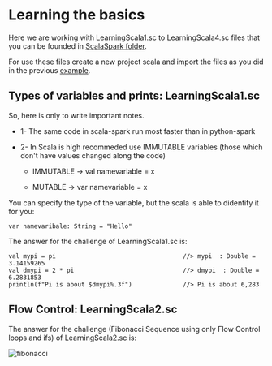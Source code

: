 # Learning the basics

Here we are working with LearningScala1.sc to LearningScala4.sc files that you can be founded in [ScalaSpark folder](https://github.com/njsdias/ApacheSpark2-BigData/tree/master/SparkScala).

For use these files create a new project scala and import the files as you did in the previous [example](https://github.com/njsdias/ApacheSpark2-BigData/tree/master/1-HistRealMoviesRating).

## Types of variables and prints: LearningScala1.sc

So, here is only to write important notes.

  - 1- The same code in scala-spark run most faster than in python-spark
  
  - 2- In Scala is high recommeded use IMMUTABLE variables (those which don't have values changed along the code)
  
    - IMMUTABLE -> val namevariable = x
    
    - MUTABLE -> var namevariable = x
    
   You can specify the type of the variable, but the scala is able to didentify it for you:
   
    var namevaribale: String = "Hello"

The answer for the challenge of LearningScala1.sc is:

    val mypi = pi                                   //> mypi  : Double = 3.14159265
    val dmypi = 2 * pi                              //> dmypi  : Double = 6.2831853
    println(f"Pi is about $dmypi%.3f")              //> Pi is about 6,283
  
## Flow Control: LearningScala2.sc


The answer for the challenge (Fibonacci Sequence using only Flow Control loops and ifs) of LearningScala2.sc is:

![fibonacci](https://user-images.githubusercontent.com/37953610/58652922-8b371580-830c-11e9-832a-0762786455a7.JPG)
